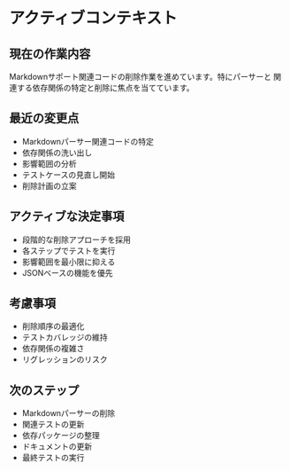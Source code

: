 # アクティブコンテキスト

## 現在の作業内容

Markdownサポート関連コードの削除作業を進めています。特にパーサーと
関連する依存関係の特定と削除に焦点を当てています。

## 最近の変更点

- Markdownパーサー関連コードの特定
- 依存関係の洗い出し
- 影響範囲の分析
- テストケースの見直し開始
- 削除計画の立案

## アクティブな決定事項

- 段階的な削除アプローチを採用
- 各ステップでテストを実行
- 影響範囲を最小限に抑える
- JSONベースの機能を優先

## 考慮事項

- 削除順序の最適化
- テストカバレッジの維持
- 依存関係の複雑さ
- リグレッションのリスク

## 次のステップ

- Markdownパーサーの削除
- 関連テストの更新
- 依存パッケージの整理
- ドキュメントの更新
- 最終テストの実行

